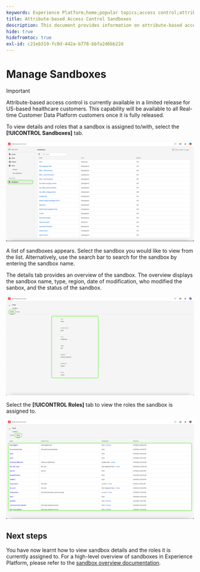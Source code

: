 ```yaml
---
keywords: Experience Platform;home;popular topics;access control;attribute-based access control;ABAC
title: Attribute-based Access Control Sandboxes
description: This document provides information on attribute-based access control in Adobe Experience Platform
hide: true
hidefromtoc: true
exl-id: c21eb319-fc0d-442a-b778-bbfa2d6bb22d
---
```

# Manage Sandboxes

>[!IMPORTANT]
>
>Attribute-based access control is currently available in a limited release for US-based healthcare customers. This capability will be available to all Real-time Customer Data Platform customers once it is fully released.

To view details and roles that a sandbox is assigned to/with, select the **[!UICONTROL Sandboxes]** tab. 

![flac-sandboxes-tab](../../images/flac-ui/flac-sandboxes-tab.png)

A list of sandboxes appears. Select the sandbox you would like to view from the list. Alternatively, use the search bar to search for the sandbox by entering the sandbox name.

The details tab provides an overview of the sandbox. The overview displays the sandbox name, type, region, date of modification, who modified the sanbox, and the status of the sandbox.

![flac-sandboxes-details](../../images/flac-ui/flac-sandboxes-details.png)

Select the **[!UICONTROL Roles]** tab to view the roles the sandbox is assigned to.

![flac-sandboxes-roles](../../images/flac-ui/flac-sandboxes-roles.png)

## Next steps

You have now learnt how to view sandbox details and the roles it is currently assigned to. For a high-level overview of sandboxes in Experience Platform, please refer to the [sandbox overview documentation](../../sanboxes/../ui/overview.md).
